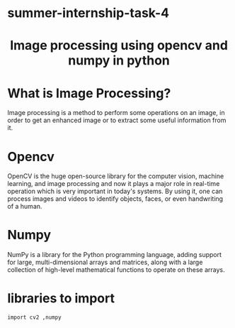 # summer-internship-task-4
<p align="center">
             <center> <h1> Image processing using opencv and numpy in python  </h1> </center>
</p>

# What is Image Processing?
Image processing is a method to perform some operations on an image, in order to get an enhanced image or to extract some useful information from it.

# Opencv
OpenCV is the huge open-source library for the computer vision, machine learning, and image processing and now it plays a major role in real-time operation which is very important in today's systems. By using it, one can process images and videos to identify objects, faces, or even handwriting of a human.

# Numpy
NumPy is a library for the Python programming language, adding support for large, multi-dimensional arrays and matrices, along with a large collection of high-level mathematical functions to operate on these arrays.

# libraries to import
```
import cv2 ,numpy
```


